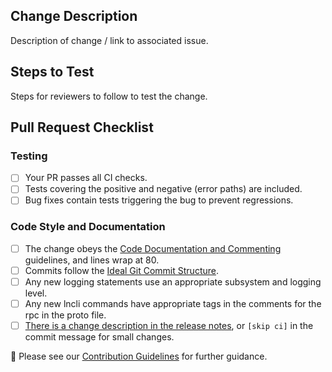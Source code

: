 ## Change Description
Description of change / link to associated issue.

## Steps to Test
Steps for reviewers to follow to test the change.

## Pull Request Checklist
### Testing
- [ ] Your PR passes all CI checks.
- [ ] Tests covering the positive and negative (error paths) are included.
- [ ] Bug fixes contain tests triggering the bug to prevent regressions.

### Code Style and Documentation
- [ ] The change obeys the [Code Documentation and Commenting](https://github.com/lightningnetwork/lnd/blob/master/docs/code_contribution_guidelines.md#CodeDocumentation) guidelines, and lines wrap at 80.
- [ ] Commits follow the [Ideal Git Commit Structure](https://github.com/lightningnetwork/lnd/blob/master/docs/code_contribution_guidelines.md#IdealGitCommitStructure).
- [ ] Any new logging statements use an appropriate subsystem and logging level.
- [ ] Any new lncli commands have appropriate tags in the comments for the rpc in the proto file.
- [ ] [There is a change description in the release notes](https://github.com/lightningnetwork/lnd/tree/master/docs/release-notes), or `[skip ci]` in the commit message for small changes.

📝 Please see our [Contribution Guidelines](https://github.com/lightningnetwork/lnd/blob/master/docs/code_contribution_guidelines.md) for further guidance.
